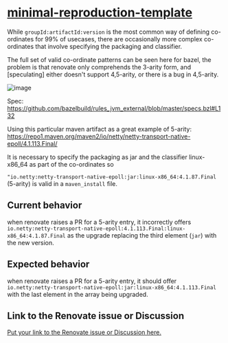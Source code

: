 # [minimal-reproduction-template](https://github.com/renovatebot/renovate/discussions/31313)

While `groupId:artifactId:version` is the most common way of defining co-ordinates for 99% of usecases, there are occasionally more complex co-ordinates that involve specifying the packaging and classifier. 

The full set of valid co-ordinate patterns can be seen here for bazel, the problem is that renovate only comprehends the 3-arity form, and [speculating] either doesn't support 4,5-arity, or there is a bug in 4,5-arity.

![image](https://github.com/user-attachments/assets/3bc9c52f-aef0-42c9-9dd8-371f53fd0dfa)

Spec:
https://github.com/bazelbuild/rules_jvm_external/blob/master/specs.bzl#L132

Using this particular maven artifact as a great example of 5-arity: https://repo1.maven.org/maven2/io/netty/netty-transport-native-epoll/4.1.113.Final/

It is necessary to specify the packaging as jar and the classifier linux-x86_64 as part of the co-ordinates so

`"io.netty:netty-transport-native-epoll:jar:linux-x86_64:4.1.87.Final` (5-arity) is valid in a `maven_install` file.


## Current behavior

when renovate raises a PR for a 5-arity entry, it incorrectly offers `io.netty:netty-transport-native-epoll:4.1.113.Final:linux-x86_64:4.1.87.Final` as the upgrade replacing the third element (`jar`) with the new version.

## Expected behavior

when renovate raises a PR for a 5-arity entry, it should offer `io.netty:netty-transport-native-epoll:jar:linux-x86_64:4.1.113.Final` with the last element in the array being upgraded.

## Link to the Renovate issue or Discussion

[Put your link to the Renovate issue or Discussion here.](https://github.com/renovatebot/renovate/discussions/31313)
